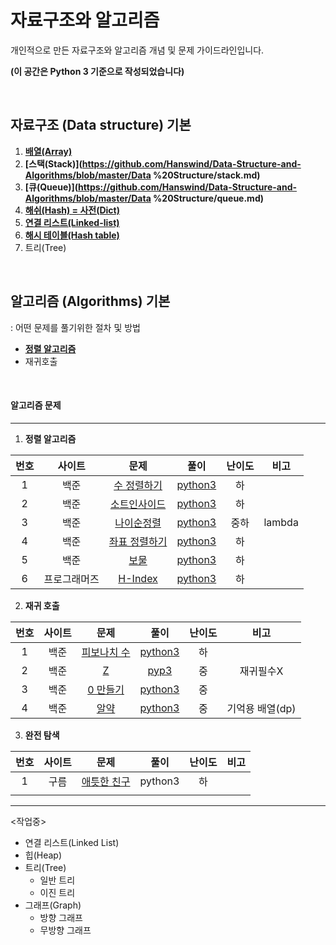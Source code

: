 # 자료구조와 알고리즘
개인적으로 만든 자료구조와 알고리즘 개념 및 문제 가이드라인입니다.

**(이 공간은 Python 3 기준으로 작성되었습니다)**

<br>

## 자료구조 (Data structure) 기본

1. **[배열(Array)](https://github.com/Hanswind/Data-Structure-and-Algorithms/blob/master/Data%20Structure/array.md)**
2. **[스택(Stack)](https://github.com/Hanswind/Data-Structure-and-Algorithms/blob/master/Data %20Structure/stack.md)**
3. **[큐(Queue)](https://github.com/Hanswind/Data-Structure-and-Algorithms/blob/master/Data %20Structure/queue.md)**
4. **[해쉬(Hash) = 사전(Dict)](https://github.com/Hanswind/Data-Structure-and-Algorithms/blob/master/Data%20Structure/hash.md)**
5. **[연결 리스트(Linked-list)](https://github.com/Hanswind/Data-Structure-and-Algorithms/blob/master/Data%20Structure/linked_list.md)**
6. **[해시 테이블(Hash table)](https://github.com/Hanswind/Data-Structure-and-Algorithms/blob/master/Data%20Structure/hash_table.md)**
7. 트리(Tree)

<br>

## 알고리즘 (Algorithms) 기본

: 어떤 문제를 풀기위한 절차 및 방법

- **[정렬 알고리즘](./Algorithms/Sorting_Algorithm/README.md)**
- 재귀호출

<br>

#### 알고리즘 문제

----

1. **정렬 알고리즘**

| 번호 |    사이트    |                             문제                             |                    풀이                    | 난이도 |  비고  |
| :--: | :----------: | :----------------------------------------------------------: | :----------------------------------------: | :----: | :----: |
|  1   |     백준     |     [수 정렬하기](https://www.acmicpc.net/problem/2750)      | [python3](./Quizes/backjoon/back_2750.py)  |   하   |        |
|  2   |     백준     |     [소트인사이드](https://www.acmicpc.net/problem/1427)     | [python3](./Quizes/backjoon/back_1427.py)  |   하   |        |
|  3   |     백준     |     [나이순정렬](https://www.acmicpc.net/problem/10814)      | [python3](./Quizes/backjoon/back_10814.py) |  중하  | lambda |
|  4   |     백준     |    [좌표 정렬하기](https://www.acmicpc.net/problem/11650)    | [python3](./Quizes/backjoon/back_11650.py) |   하   |        |
|  5   |     백준     |         [보물](https://www.acmicpc.net/problem/1026)         | [python3](./Quizes/backjoon/back_1026.py)  |   하   |        |
|  6   | 프로그래머즈 | [H-Index](https://programmers.co.kr/learn/courses/30/lessons/42747) | [python3](./Quizes/programmers/h-index.py) |   하   |        |

2. **재귀 호출**

| 번호 | 사이트 |                        문제                         |                   풀이                    | 난이도 |      비고       |
| :--: | :----: | :-------------------------------------------------: | :---------------------------------------: | :----: | :-------------: |
|  1   |  백준  | [피보나치 수](https://www.acmicpc.net/problem/2747) | [python3](./Quizes/backjoon/back_2747.py) |   하   |                 |
|  2   |  백준  |      [Z](https://www.acmicpc.net/problem/1074)      |  [pyp3](./Quizes/backjoon/back_2747.py)   |   중   |    재귀필수X    |
|  3   |  백준  |  [0 만들기](https://www.acmicpc.net/problem/7490)   | [python3](./Quizes/backjoon/back_7490.py) |   중   |                 |
|  4   |  백준  |    [알약](https://www.acmicpc.net/problem/4811)     | [python3](./Quizes/backjoon/back_4811.py) |   중   | 기억용 배열(dp) |

3. **완전 탐색**

| 번호 | 사이트 |                             문제                             |  풀이   | 난이도 | 비고 |
| :--: | :----: | :----------------------------------------------------------: | :-----: | :----: | :--: |
|  1   |  구름  | [애틋한 친구](https://edu.goorm.io/learn/lecture/15551/매주-배송받는-알고리즘-프리미엄-알고리즘-위클리-비타알고-시즌2/lesson/761937/09월-2주차-애틋한-친구-1) | python3 |   하   |      |
|      |        |                                                              |         |        |      |



------

<작업중>

- 연결 리스트(Linked List)
- 힙(Heap)
- 트리(Tree)
  - 일반 트리
  - 이진 트리
- 그래프(Graph)
  - 방향 그래프
  - 무방향 그래프



